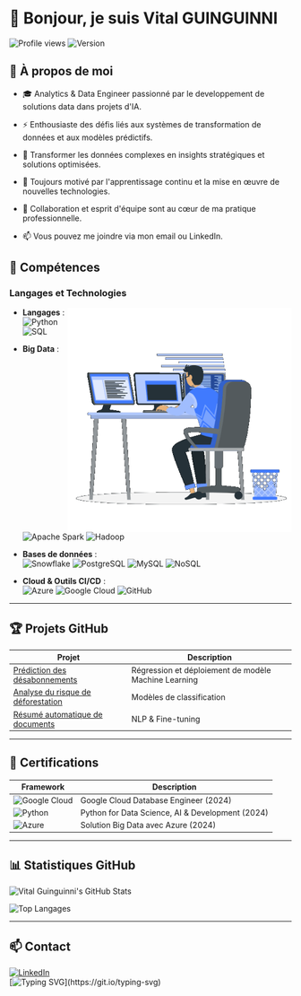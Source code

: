 <!--![MasterHead](https://miro.medium.com/v2/resize:fit:679/0*tD5kEC2JYcKHH0zO.gif)-->

# 👋 Bonjour, je suis **Vital GUINGUINNI**

![Profile views](https://komarev.com/ghpvc/?username=vitalguinguinni)
![Version](https://img.shields.io/badge/version-1.0-green.svg)

<!--<p align="left"> <img src="https://github-profile-trophy.vercel.app/?username=mslouma88" alt="mslouma88" /> </p>
<p align="left"> <img src="https://komarev.com/ghpvc/?username=mslouma88&label=Profile%20views&color=0e75b6&style=flat" alt="mslouma88" /> </p>

<img src="https://media0.giphy.com/media/v1.Y2lkPTc5MGI3NjExbm9vOXNvN3p0bmp1OW9zdWNqdTlrMDkyc2p1cnZsYW1lazlqbzdwOSZlcD12MV9pbnRlcm5hbF9naWZfYnlfaWQmY3Q9Zw/M9kgjEsLG6LMbYC9dl/200.webp" alt="Bienvenue" width="400"height="300">

-->


<p align="right">
<h2>🌟 À propos de moi</h2>

- 🎓 Analytics & Data Engineer passionné par le developpement de solutions data dans projets d'IA.

- ⚡ Enthousiaste des défis liés aux systèmes de transformation de données et aux modèles prédictifs.  

- 🎯 Transformer les données complexes en insights stratégiques et solutions optimisées.

- 🚀 Toujours motivé par l'apprentissage continu et la mise en œuvre de nouvelles technologies.

- 🤝 Collaboration et esprit d'équipe sont au cœur de ma pratique professionnelle.

- 📫 Vous pouvez me joindre via mon email ou LinkedIn.

## 🔧 **Compétences**

### **Langages et Technologies**
<p align="right">
<img src="img/readmeimg.gif" align="right" alt="Bienvenue" width="400"height="400">

- **Langages** :  
  ![Python](https://img.shields.io/badge/Python-3776AB?style=for-the-badge&logo=python&logoColor=white) 
  ![SQL](https://img.shields.io/badge/SQL-4479A1?style=for-the-badge&logo=postgresql&logoColor=white)

- **Big Data** :  
  ![Apache Spark](https://img.shields.io/badge/Apache%20Spark-E25A1C?style=for-the-badge&logo=apache-spark&logoColor=white)
  ![Hadoop](https://img.shields.io/badge/Hadoop-66CCFF?style=for-the-badge&logo=apache-hadoop&logoColor=black)
  

- **Bases de données** :  
  ![Snowflake](https://img.shields.io/badge/Snowflake-0292D1?style=for-the-badge&logo=snowflake&logoColor=white)
  ![PostgreSQL](https://img.shields.io/badge/PostgreSQL-336791?style=for-the-badge&logo=postgresql&logoColor=white)
  ![MySQL](https://img.shields.io/badge/MySQL-4479A1?style=for-the-badge&logo=mysql&logoColor=white)
  ![NoSQL](https://img.shields.io/badge/NoSQL-E91E63?style=for-the-badge&logo=nosql&logoColor=white)

- **Cloud & Outils CI/CD** :  
  ![Azure](https://img.shields.io/badge/Microsoft%20Azure-0078D4?style=for-the-badge&logo=microsoft-azure&logoColor=white)
  ![Google Cloud](https://img.shields.io/badge/Google%20Cloud-4285F4?style=for-the-badge&logo=google-cloud&logoColor=white)
  ![GitHub](https://img.shields.io/badge/GitHub-181717?style=for-the-badge&logo=github&logoColor=white)

---

## 🏆 **Projets GitHub**

| **Projet**                               | **Description**                                    |
|------------------------------------------|---------------------------------------------------|
| [Prédiction des désabonnements](#)       | Régression et déploiement de modèle Machine Learning |
| [Analyse du risque de déforestation](#)  | Modèles de classification                        |
| [Résumé automatique de documents](#)     | NLP & Fine-tuning                                |

---

## 🥇 **Certifications**

| **Framework**                               | **Description**                                    |
|------------------------------------------|---------------------------------------------------|
| ![Google Cloud](https://img.icons8.com/color/48/000000/google-cloud.png)      | Google Cloud Database Engineer (2024) |
| ![Python](https://img.icons8.com/color/48/000000/python.png)  | Python for Data Science, AI & Development (2024) |
| ![Azure](https://img.icons8.com/color/48/000000/azure-1.png)     | Solution Big Data avec Azure (2024)              |
 
---

## 📊 **Statistiques GitHub**

![Vital Guinguinni's GitHub Stats](https://github-readme-stats.vercel.app/api?username=Dodji1&show_icons=true&theme=radical)

![Top Langages](https://github-readme-stats.vercel.app/api/top-langs/?username=Dodji1&layout=compact&theme=radical)

---

## 📫 **Contact**
[![LinkedIn](https://img.shields.io/badge/LinkedIn-0077B5?style=for-the-badge&logo=linkedin&logoColor=white)](https://linkedin.com/in/vital-guinguinni)  
[![Typing SVG](https://readme-typing-svg.demolab.com?font=Fira+Code&size=18&pause=1000&width=435&lines=Merci+d'avoir+visité+mon+profil+GitHub!)](https://git.io/typing-svg)
